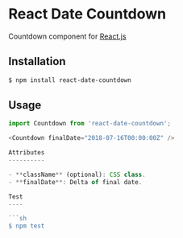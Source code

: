 React Date Countdown
==============

Countdown component for [React.js](http://facebook.github.io/react/)

Installation
------------

```sh
$ npm install react-date-countdown
```

Usage
-----

```javascript
import Countdown from 'react-date-countdown';

<Countdown finalDate="2018-07-16T00:00:00Z" />

Attributes
----------

- **className** (optional): CSS class.
- **finalDate**: Delta of final date.

Test
----

```sh
$ npm test
```
